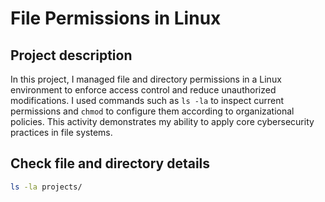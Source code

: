 # File Permissions in Linux

## Project description
In this project, I managed file and directory permissions in a Linux environment to enforce access control and reduce unauthorized modifications. I used commands such as `ls -la` to inspect current permissions and `chmod` to configure them according to organizational policies. This activity demonstrates my ability to apply core cybersecurity practices in file systems.

## Check file and directory details

```bash
ls -la projects/
